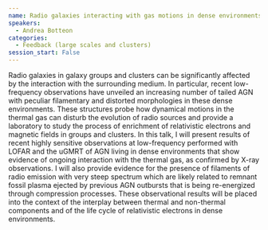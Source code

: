 ```yaml
---
name: Radio galaxies interacting with gas motions in dense environments
speakers:
  - Andrea Botteon
categories:
  - Feedback (large scales and clusters)
session_start: False
---
```


Radio galaxies in galaxy groups and clusters can be significantly affected by the interaction with the surrounding medium. In particular, recent low-frequency observations have unveiled an increasing number of tailed AGN with peculiar filamentary and distorted morphologies in these dense environments. These structures probe how dynamical motions in the thermal gas can disturb the evolution of radio sources and provide a laboratory to study the process of enrichment of relativistic electrons and magnetic fields in groups and clusters.
In this talk, I will present results of recent highly sensitive observations at low-frequency performed with LOFAR and the uGMRT of AGN living in dense environments that show evidence of ongoing interaction with the thermal gas, as confirmed by X-ray observations. I will also provide evidence for the presence of filaments of radio emission with very steep spectrum which are likely related to remnant fossil plasma ejected by previous AGN outbursts that is being re-energized through compression processes. These observational results will be placed into the context of the interplay between thermal and non-thermal  components and of the life cycle of relativistic electrons in dense environments.